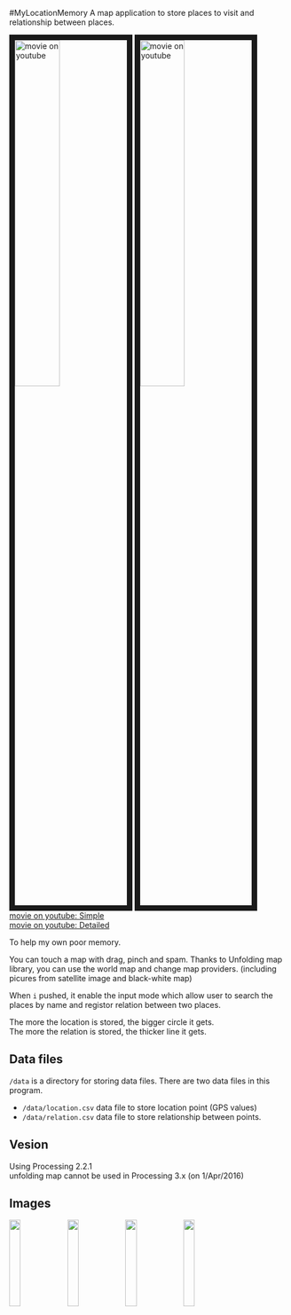 #MyLocationMemory
A map application to store places to visit and relationship between places.

<a href="http://www.youtube.com/watch?feature=player_embedded&v=u9AqzISPj1Q
" target="_blank"><img src="http://img.youtube.com/vi/u9AqzISPj1Q/0.jpg " 
alt="movie on youtube" width=40% border="10" /></a>
<a href="http://www.youtube.com/watch?feature=player_embedded&v=LVD2vRM5D84
" target="_blank"><img src="http://img.youtube.com/vi/LVD2vRM5D84/0.jpg " 
alt="movie on youtube" width=40% border="10" /></a>  
[movie on youtube: Simple](https://www.youtube.com/watch?v=u9AqzISPj1Q)  
[movie on youtube: Detailed](https://www.youtube.com/watch?v=LVD2vRM5D84)  

To help my own poor memory.  

You can touch a map with drag, pinch and spam. Thanks to Unfolding map library, you can use the world map and change map providers. (including picures from satellite image and black-white map)

When `i` pushed, it enable the input mode which allow user to search the places by name and registor relation between two places.  

The more the location is stored, the bigger circle it gets.  
The more the relation is stored, the thicker line it gets.


## Data files
`/data` is a directory for storing data files. There are two data files in this program.

* `/data/location.csv` data file to store location point (GPS values)  
* `/data/relation.csv` data file to store relationship between points.  

## Vesion
Using Processing 2.2.1  
unfolding map cannot be used in Processing 3.x (on 1/Apr/2016)

## Images

<a><img src="https://github.com/matzTada/MyLocationMemory/blob/master/image/pic01" alt="" width=20%></a>
<a><img src="https://github.com/matzTada/MyLocationMemory/blob/master/image/pic02" alt="" width=20%></a>
<a><img src="https://github.com/matzTada/MyLocationMemory/blob/master/image/pic03" alt="" width=20%></a>
<a><img src="https://github.com/matzTada/MyLocationMemory/blob/master/image/pic04" alt="" width=20%></a>